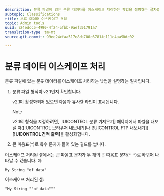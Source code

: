 ```yaml
---
description: 분류 파일에 있는 분류 데이터를 이스케이프 처리하는 방법을 설명하는 절차입니다.
subtopic: Classifications
title: 분류 데이터 이스케이프 처리
topic: Admin tools
uuid: 724edcc5-4990-4f24-afbb-9aef301791a7
translation-type: tm+mt
source-git-commit: 99ee24efaa517e8da700c67818c111c4aa90dc02

---
```



# 분류 데이터 이스케이프 처리

분류 파일에 있는 분류 데이터를 이스케이프 처리하는 방법을 설명하는 절차입니다.

<!--Meike, please check this page against orginal. It might be missing information. -->

1. 분류 파일 형식이 v2.1인지 확인합니다.

   v2.1이 활성화되어 있으면 다음과 유사한 라인이 표시됩니다.

   >[!NOTE]
   >
   >v2.1의 형식을 지정하려면, [!UICONTROL 분류 가져오기] 페이지에서 파일을 내보낼 때([!UICONTROL 브라우저 내보내기]나 [!UICONTROL FTP 내보내기]) **[!UICONTROL 견적 출력]**&#x200B;을 활성화합니다.

1. 큰 따옴표(`"`)로 특수 문자가 들어 있는 필드를 쌉니다.

이스케이프 처리된 셀에서는 큰 따옴표 문자가 두 개의 큰 따옴표 문자(`" "`)로 바뀌어 나타날 수 있습니다. 예:

```
My String "of data"
```

이스케이프 처리된 셀:

```
"My String ""of data"""
```
